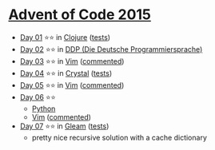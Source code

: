 # [Advent of Code 2015](https://adventofcode.com/2015)

- [Day 01](https://adventofcode.com/2015/day/1) ⭐⭐ in
  [Clojure](day-01-clojure/src/advent_of_code_template/core.clj)
  ([tests](day-01-clojure/test/advent_of_code_template/core_test.clj))
- [Day 02](https://adventofcode.com/2015/day/2) ⭐⭐ in
  [DDP (Die Deutsche Programmiersprache)](day-02-ddp/2015-Tag-02.ddp)
- [Day 03](https://adventofcode.com/2015/day/3) ⭐⭐ in
  [Vim](../vim/2015/day-03/aoc-2015-03.vim)
  ([commented](../vim/2015/day-03/aoc-2015-03.commented.vim))
- [Day 04](https://adventofcode.com/2015/day/4) ⭐⭐ in
  [Crystal](day-04-crystal/src/aoc.cr)
  ([tests](day-04-crystal/spec/aoc_spec.cr))
- [Day 05](https://adventofcode.com/2015/day/5) ⭐⭐ in
  [Vim](../vim/2015/day-05/aoc-2015-05.vim)
  ([commented](../vim/2015/day-05/aoc-2015-05.commented.vim))
- [Day 06](https://adventofcode.com/2015/day/6) ⭐⭐
    - [Python](day-06-python/day06.py)
    - [Vim](../vim/2015/day-06/aoc-2015-06.vim)
      ([commented](../vim/2015/day-06/aoc-2015-06.commented.vim))
- [Day 07](https://adventofcode.com/2015/day/7) ⭐⭐ in
  [Gleam](day-07-gleam/src/aoc.gleam)
  ([tests](day-07-gleam/test/aoc_test.gleam))
    - pretty nice recursive solution with a cache dictionary
